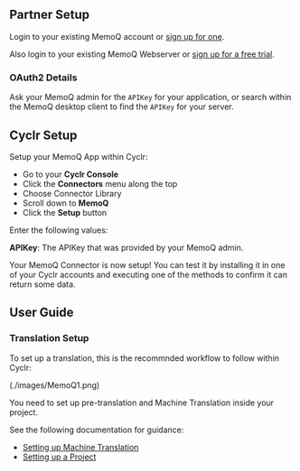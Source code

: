 
<section class="setup partner" markdown="1">

## Partner Setup

<div class="section-content" markdown="1">

Login to your existing MemoQ account or [sign up for one](https://www.memoq.com/).

Also login to your existing MemoQ Webserver or [sign up for a free trial](https://my.memoq.com/memoq-cloud).

### OAuth2 Details

Ask your MemoQ admin for the `APIKey` for your application, or search within the MemoQ desktop client to find the `APIKey` for your server.

</div>

</section>

<section class="setup cyclr" markdown="1">

## Cyclr Setup

<div class="section-content" markdown="1">

Setup your MemoQ App within Cyclr:

- Go to your **Cyclr Console**
- Click the **Connectors** menu along the top
- Choose Connector Library
- Scroll down to **MemoQ**
- Click the **Setup** button

Enter the following values:

**APIKey**:  The APIKey that was provided by your MemoQ admin.

Your MemoQ Connector is now setup! You can test it by installing it in one of your Cyclr accounts and executing one of the methods to confirm it can return some data.

</div>

</section>

<section class="userguide" markdown="1">

## User Guide

<div class="section-content" markdown="1">

### Translation Setup

To set up a translation, this is the recommnded workflow to follow within Cyclr:

(./images/MemoQ1.png)

You need to set up pre-translation and Machine Translation inside your project. 

See the following documentation for guidance:

- [Setting up Machine Translation](https://docs.memoq.com/current/en/Places/mt-settings.html)
- [Setting up a Project](https://docs.memoq.com/current/en/Places/create-new-online-project-from-template.html)

</div>

</section>

